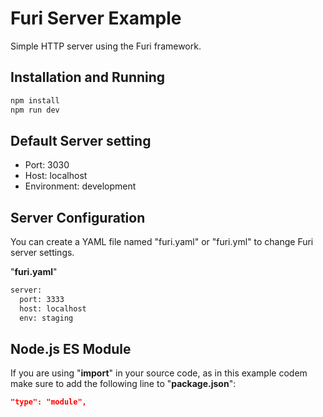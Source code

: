 # Furi Server Example

Simple HTTP server using the Furi framework.

## Installation and Running

```sh
npm install
npm run dev
```

## Default Server setting

- Port: 3030
- Host: localhost
- Environment: development

## Server Configuration

You can create a YAML file named "furi.yaml" or "furi.yml" to change Furi server settings.

"__furi.yaml__"

```txt
server:
  port: 3333
  host: localhost
  env: staging
```

## Node.js ES Module

If you are using "__import__" in your source code, as in this example codem make sure to add the following line to "__package.json__":

```json
"type": "module",
```
